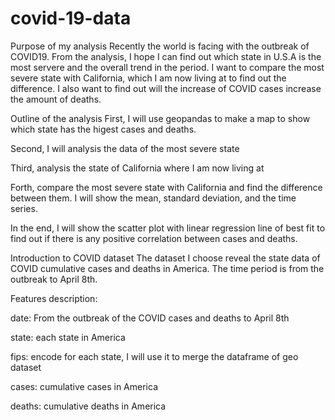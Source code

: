 # covid-19-data

Purpose of my analysis
Recently the world is facing with the outbreak of COVID19. From the analysis, I hope I can find out which state in U.S.A is the most servere and the overall trend in the period. I want to compare the most severe state with California, which I am now living at to find out the difference. I also want to find out will the increase of COVID cases increase the amount of deaths.

Outline of the analysis
First, I will use geopandas to make a map to show which state has the higest cases and deaths.

Second, I will analysis the data of the most severe state

Third, analysis the state of California where I am now living at

Forth, compare the most severe state with California and find the difference between them. I will show the mean, standard deviation, and the time series.

In the end, I will show the scatter plot with linear regression line of best fit to find out if there is any positive correlation between cases and deaths.

Introduction to COVID dataset
The dataset I choose reveal the state data of COVID cumulative cases and deaths in America. The time period is from the outbreak to April 8th.

Features description:

date: From the outbreak of the COVID cases and deaths to April 8th

state: each state in America

fips: encode for each state, I will use it to merge the dataframe of geo dataset

cases: cumulative cases in America

deaths: cumulative deaths in America
